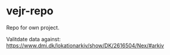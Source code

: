 # vejr-repo

Repo for own project. 

Valitdate data against: https://www.dmi.dk/lokationarkiv/show/DK/2616504/Nex/#arkiv 